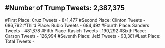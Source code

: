 #Number of Trump Tweets: 2,387,375
---
#First Place: Cruz Tweets - 841,477
#Second Place: Clinton Tweets - 686,792
#Third Place: Rubio Tweets - 684,492
#Fourth Place: Sanders Tweets - 481,878
#Fifth Place: Kasich Tweets - 190,292
#Sixth Place: Carson Tweets - 126,994
#Seventh Place: Jeb! Tweets - 93,381
#Last Place: Total Tweets -  
